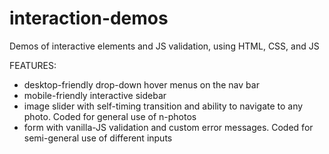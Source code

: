 # interaction-demos

Demos of interactive elements and JS validation, using HTML, CSS, and JS

FEATURES:

- desktop-friendly drop-down hover menus on the nav bar
- mobile-friendly interactive sidebar
- image slider with self-timing transition and ability to navigate to any photo. Coded for general use of n-photos
- form with vanilla-JS validation and custom error messages. Coded for semi-general use of different inputs

